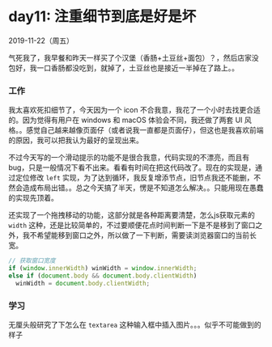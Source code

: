 # day11: 注重细节到底是好是坏
2019-11-22（周五）

气死我了，我早餐和昨天一样买了个汉堡（香肠+土豆丝+面包）？，然后店家没包好，我一口香肠都没吃到，就掉了，土豆丝也是接近一半掉在了路上。。

### 工作
我太喜欢死扣细节了，今天因为一个 icon 不合我意，我花了一个小时去找更合适的。因为觉得有用户在 windows 和 macOS 体验会不同，我还做了两套 UI 风格。。感觉自己越来越像页面仔（或者说我一直都是页面仔），但这也是我喜欢前端的原因，我可以把我认为最好的呈现出来。

不过今天写的一个滑动提示的功能不是很合我意，代码实现的不漂亮，而且有 bug，只是一般情况下看不出来。看看有时间在把这代码改了。现在的实现是，通过定位修改 `left` 实现，为了达到循环，我反复增添节点，旧节点我还不能删，不然会造成布局出错。。总之今天搞了半天，愣是不知道怎么解决。。只能用现在愚蠢的实现先顶着。

还实现了一个拖拽移动的功能，这部分就是各种距离要清楚，怎么js获取元素的 `width` 这种，还是比较简单的，不过要顺便花点时间判断一下是不是移到了窗口之外，我不希望能移到窗口之外，所以做了一下判断，需要读浏览器窗口的当前长宽。

```javascript
// 获取窗口宽度
if (window.innerWidth) winWidth = window.innerWidth;
else if (document.body && document.body.clientWidth)
  winWidth = document.body.clientWidth;
```

### 学习
无厘头般研究了下怎么在 `textarea` 这种输入框中插入图片。。。似乎不可能做到的样子

